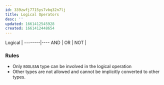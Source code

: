 ```yaml
---
id: 339zwfj7715ys7vbq32n7lj
title: Logical Operators
desc: ''
updated: 1661412545928
created: 1661412448654
---
```

Logical |
--------|----
AND |
OR |
NOT |

### Rules
- Only `BOOLEAN` type can be involved in the logical operation
- Other types are not allowed and cannot be implicitly converted to other types.
